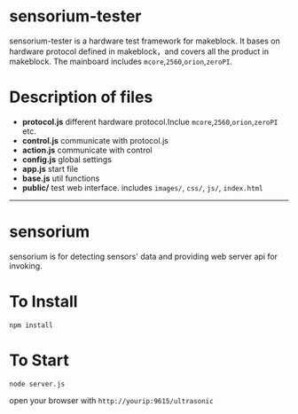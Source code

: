 # sensorium-tester
sensorium-tester is a hardware test framework for makeblock. It bases on hardware protocol defined in makeblock，and covers
all the product in makeblock. The mainboard includes `mcore`,`2560`,`orion`,`zeroPI`.


# Description of files

- **protocol.js** different hardware protocol.Inclue `mcore`,`2560`,`orion`,`zeroPI` etc.
- **control.js** communicate with protocol.js
- **action.js** communicate with control
- **config.js** global settings
- **app.js** start file
- **base.js** util functions
- **public/**  test web interface. includes `images/`, `css/`, `js/`, `index.html`


***


# sensorium
sensorium is for detecting sensors' data and providing web server api for invoking.

# To Install

	npm install

# To Start
	node server.js

open your browser with `http://yourip:9615/ultrasonic`
